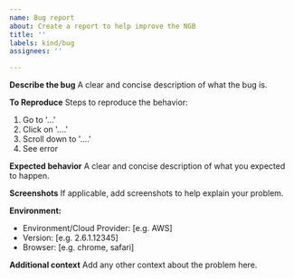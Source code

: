 ```yaml
---
name: Bug report
about: Create a report to help improve the NGB
title: ''
labels: kind/bug
assignees: ''

---
```


**Describe the bug**
A clear and concise description of what the bug is.

**To Reproduce**
Steps to reproduce the behavior:
1. Go to '...'
2. Click on '....'
3. Scroll down to '....'
4. See error

**Expected behavior**
A clear and concise description of what you expected to happen.

**Screenshots**
If applicable, add screenshots to help explain your problem.

**Environment:**
 - Environment/Cloud Provider: [e.g. AWS]
 - Version: [e.g. 2.6.1.12345]
 - Browser: [e.g. chrome, safari]

**Additional context**
Add any other context about the problem here.
